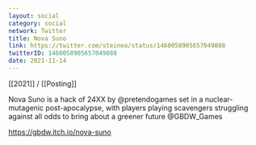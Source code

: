 ```yaml
---
layout: social
category: social
network: Twitter
title: Nova Suno
link: https://twitter.com/steinea/status/1460058905657049088
twitterID: 1460058905657049088
date: 2021-11-14
---
```


[[2021]] / [[Posting]]

Nova Suno is a hack of 24XX by @pretendogames set in a nuclear-mutagenic post-apocalypse, with players playing scavengers struggling against all odds to bring about a greener future @GBDW_Games

<https://gbdw.itch.io/nova-suno>
